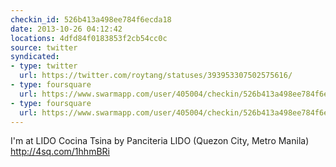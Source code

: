 ```yaml
---
checkin_id: 526b413a498ee784f6ecda18
date: 2013-10-26 04:12:42
locations: 4dfd84f0183853f2cb54cc0c
source: twitter
syndicated:
- type: twitter
  url: https://twitter.com/roytang/statuses/393953307502575616/
- type: foursquare
  url: https://www.swarmapp.com/user/405004/checkin/526b413a498ee784f6ecda18?s=tghczhoNyt3Y0-wtrOXoLASEwTM&ref=tw
- type: foursquare
  url: https://www.swarmapp.com/user/405004/checkin/526b413a498ee784f6ecda18?s=tghczhoNyt3Y0-wtrOXoLASEwTM&ref=tw
---
```


I'm at LIDO Cocina Tsina by Panciteria LIDO (Quezon City, Metro Manila) http://4sq.com/1hhmBRi